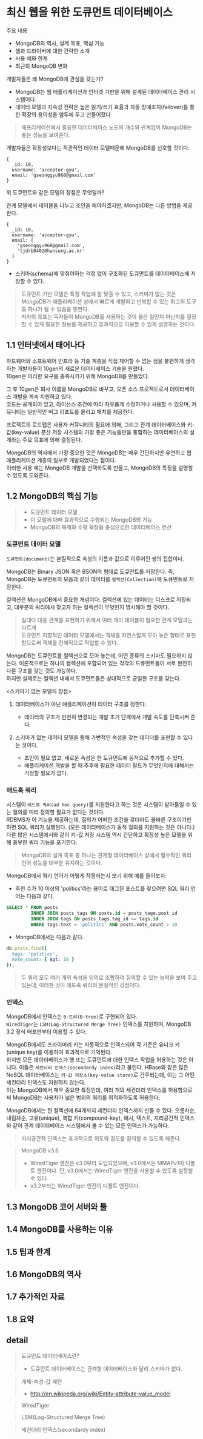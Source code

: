 # 최신 웹을 위한 도큐먼트 데이터베이스

주요 내용
- MongoDB의 역사, 설계 목표, 핵심 기능
- 셸과 드라이버에 대한 간략한 소개
- 사용 예와 한계
- 최근의 MongoDB 변화

개발자들은 왜 MongoDB에 관심을 갖는가?
- MongoDB는 웹 애플리케이션과 인터넷 기반을 위해 설계된 데이터베이스 관리 시스템이다.
- 데이터 모델과 지속성 전략은 높은 읽기/쓰기 효율과 자동 장애조치(failover)를 통한 확장의 용이성을 염두에 두고 만들어졌다

> 애프리케이션에서 필요한 데이터베이스 노드의 개수와 관계없이 MongoDB는 좋은 성능을 보여준다.

개발자들은 확장성보다는 직관적인 데이터 모델때문에 MongoDB를 선호할 것이다.

```mongodb-json
{
  _id: 10,
  username: 'acceptor-gyu',
  email: 'gseonggyu968@gmail.com'
}
```
위 도큐먼트와 같은 모델의 장점은 무엇일까?

관계 모델에서 테이블을 나누고 조인을 해야하겠지만, MongoDB는 다른 방법을 제공한다.
```mongodb-json
{
  _id: 10,
  username: 'acceptor-gyu',
  email: [
    'gseonggyu968@gmail.com',
    'tjdrb0402@hansung.ac.kr'
  ]
}
```
- 스키마(schema)에 맞춰야하는 걱정 없이 구조화된 도큐먼트를 데이터베이스에 저장할 수 있다.

> 도큐먼트 기반 모델은 특정 작업에 잘 맞출 수 있고, 
> 스키마가 없는 것은 MongoDB가 애플리케이션 상에서 빠르게 개발하고 반복할 수 있는 최고의 도구 중 하나가 될 수 있음을 뜻한다.  
> 저자의 목표는 독자들이 MongoDB를 사용하는 것이 옳은 일인지 아닌지를 결정할 수 있게 필요한 정보를 제공하고 효과적으로 이용할 수 있게 설명하는 것이다.

## 1.1 인터넷에서 태어나다
하드웨어와 소프트웨어 인프라 등 기술 계층을 직접 제어할 수 없는 점을 불편하게 생각하는 개발자들이 10gen의 새로운 데이터베이스 기술을 원했다.  
10gen은 이러한 요구를 충족시키기 위해 MongoDB를 만들었다.

그 후 10gen은 회사 이름을 MongoDB로 바꾸고, 오픈 소스 프로젝트로서 데이터베이스 개발을 계속 지원하고 있다.  
코드는 공개되어 있고, 라이선스 조건에 따라 자유롭게 수정하거나 사용할 수 있으며, 커뮤니티는 일반적인 버그 리포트를 올리고 패치를 제공한다.

프로젝트의 로드맵은 사용자 커뮤니티의 필요에 의해, 
그리고 관계 데이터베이스와 키-값(key-value) 분산 저장 시스템의 가장 좋은 기능들만을 통합하는 데이터베이스의 설계라는 주요 목표에 의해 결정된다.

MongoDB의 역사에서 가장 중요한 것은 MongoDB는 매우 간단하지만 유연하고 웹 애플리케이션 계층의 일부로 개발되었다는 점이다.  
이러한 사용 예는 MongoDB 개발을 선택하도록 만들고, MongoDB의 특징을 설명할 수 있도록 도와준다.

## 1.2 MongoDB의 핵심 기능
> - 도큐먼트 데이터 모델
> - 이 모델에 대해 효과적으로 수행되는 MongoDB의 기능
> - MongoDB의 복제와 수평 확장을 중심으로한 데이터베이스 연산


### 도큐먼트 데이터 모델
`도큐먼트(document)`는 본질적으로 속성의 이름과 값으로 이루어진 쌍의 집합이다.

MongoDB는 Binary JSON 혹은 BSON의 형태로 도큐먼트를 저장한다. 즉, MongoDB는 도큐먼트의 모음과 같이 데이터를 `컬렉션(Collection)`에 도큐먼트로 저장한다.

컬렉션은 MongoDB에서 중요한 개념이다. 컬렉션에 있는 데이터는 디스크로 저장되고, 대부분의 쿼리에서 찾고자 하는 컬렉션이 무엇인지 명시해야 할 것이다.

> 일대다 대응 관계를 표현하기 위해서 여러 개의 테이블이 필요한 관계 모델과는 다르게  
> 도큐먼트 지향적인 데이터 모델에서는 객체를 자연스럽게 모아 놓은 형태로 표현함으로써 객체를 전체적으로 작업할 수 있다.

MongoDB는 도큐먼트를 컬렉션으로 모아 놓는데, 어떤 종류의 스키마도 필요하지 않는다.
이론적으로는 하나의 컬렉션에 포함되어 있는 각각의 도큐먼트들이 서로 완전히 다른 구조를 갖는 것도 가능하다.  
하지만 실제로는 컬렉션 내에서 도큐먼트들은 상대적으로 균일한 구조를 갖는다.


<스키마가 없는 모델의 장점>
1. 데이터베이스가 아닌 애플리케이션이 데이터 구조를 정한다.
   - 데이터의 구조가 빈번히 변경되는 개발 초기 단계에서 개발 속도를 단축시켜 준다.

2. 스키마가 없는 데이터 모델을 통해 가변적인 속성을 갖는 데이터를 표현할 수 있다는 것이다.
   - 조인이 필요 없고, 새로운 속성은 한 도큐먼트에 동적으로 추가할 수 있다.
   - 애플리케이션 개발을 할 때 추후에 필요한 데이터 필드가 무엇인지에 대해서는 걱정할 필요가 없다.

### 애드혹 쿼리
시스템이 `애드혹 쿼리(ad hoc query)`를 지원한다고 하는 것은 시스템이 받아들일 수 있는 질의를 미리 정의할 필요가 없다는 것이다.  
RDBMS가 이 기능을 제공하는데, 질의가 어떠한 조건을 갖더라도 올바른 구조이기만 하면 SQL 쿼리가 실행된다. (모든 데이터베이스가 동적 질의를 지원하는 것은 아니다.)  
다른 많은 시스템에서와 같이 키-값 저장 시스템 역시 간단하고 확장성 높은 모델을 위해 풍부한 쿼리 기능을 포기한다.

> MongoDB의 설계 목표 중 하나는 관계형 데이터베이스 상에서 필수적인 쿼리 언어 성능을 대부분 유지하는 것이다.

MongoDB에서 쿼리 언어가 어떻게 작동하는지 보기 위해 예를 들어보자.
- 추천 수가 10 이상의 'politics'라는 용어로 태그된 포스트를 찾으려면 SQL 쿼리 언어는 다음과 같다.
```sql
SELECT * FROM posts 
         INNER JOIN posts_tags ON posts.id = posts_tage.post_id
         INNER JOIN tags ON posts_tags.tag_id == tags.id
         WHERE tags.text = 'politics' AND posts.vote_count > 10
```
- MongoDB에서는 다음과 같다.
```ruby
db.posts.find({
  tags: 'politics',
  vote_count: { $gt: 10 }
});
```

> 두 쿼리 모두 여러 개의 속성을 임의로 조합하여 질의할 수 있는 능력을 보여 주고 있는데, 이러한 것이 애드혹 쿼리의 본질적인 강점이다.

### 인덱스
MongoDB에서 인덱스는 `B-트리(B-tree)`로 구현되어 있다.  
`WiredTiger`는 `LSM(Log-Structured Merge Tree)` 인덱스를 지원하며, MongoDB 3.2 정식 배포판부터 이용할 수 있다.

MongoDB에서도 프라이머리 키는 자동적으로 인덱스되어 각 기준은 유니크 키(unique key)를 이용하여 효과적으로 기억된다.  
하지만 모든 데이터베이스가 행 또는 도큐먼트에 대한 인덱스 작업을 허용하는 것은 아니다.
이들은 `세컨더리 인덱스(secondardy index)`라고 불린다. HBase와 같은 많은 NoSQL 데이터베이스는 `키-값 저장소(key-value store)`로 간주되는데,
이는 그 어떤 세컨더리 인덱스도 지원하지 않는다.  
이는 MongoDB에서 매우 중요한 특징인데, 여러 개의 세컨더리 인덱스를 허용함으로써 MongoDB는 사용자가 넓은 범위의 쿼리를 최적화하도록 허용한다.

MongoDB에서는 한 컬렉션에 64개까지 세컨더리 인덱스까지 만들 수 있다.
오름차순, 내림차순, 고유(unique), 복합 키(compound-key), 해시, 텍스트, 지리공간적 인덱스와 같이 관계 데이터베이스 시스템에서 볼 수 있는 모든 인덱스가 가능하다.

> 지리공간적 인덱스는 효과적으로 위도와 경도를 질의할 수 있도록 해준다.

> MongoDB v3.6
> - WiredTiger 엔진은 v3.0부터 도입되었으며, v3.0에서는 MMAPv1이 디폴트 엔진이다. 단, v3.0에서는 WiredTiger 엔진을 사용할 수 있도록 설정할 수 있다.
> - v3.2부터는 WiredTiger 엔진이 디폴트 엔진이다.

## 1.3 MongoDB 코어 서버와 툴









## 1.4 MongoDB를 사용하는 이유







## 1.5 팁과 한계





## 1.6 MongoDB의 역사



## 1.7 추가적인 자료




## 1.8 요약



## detail
> 도큐먼트 데이터베이스란?
>   - 도큐먼트 데이터베이스는 관계형 데이터베이스와 달리 스키마가 없다.

> 개체-속성-값 패턴
>   - http://en.wikipeda.org/wiki/Entity-attribute-value_model

> WiredTiger
 
> LSM(Log-Structured Merge Tree)

> 세컨더리 인덱스(secondardy index)
